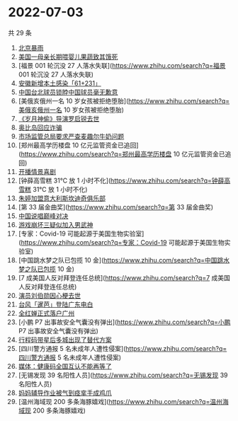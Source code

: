 # 2022-07-03

共 29 条

<!-- BEGIN -->
<!-- 最后更新时间 Sun Jul 03 2022 23:07:28 GMT+0800 (China Standard Time) -->

1. [北京暴雨](https://www.zhihu.com/search?q=北京暴雨)
1. [美国一母亲长期喂婴儿果蔬致其饿死](https://www.zhihu.com/search?q=美国一母亲长期喂婴儿果蔬致其饿死)
1. [福景 001 轮沉没 27 人落水失联](https://www.zhihu.com/search?q=福景 001
   轮沉没 27 人落水失联)
1. [安徽新增本土感染「61+231」](https://www.zhihu.com/search?q=安徽新增本土感染「61+231」)
1. [中国台北球员锁脖中国球员毫无歉意](https://www.zhihu.com/search?q=中国台北球员锁脖中国球员毫无歉意)
1. [美俄亥俄州一名 10
   岁女孩被拒绝堕胎](https://www.zhihu.com/search?q=美俄亥俄州一名 10
   岁女孩被拒绝堕胎)
1. [《岁月神偷》导演罗启锐去世](https://www.zhihu.com/search?q=《岁月神偷》导演罗启锐去世)
1. [奥比岛回应诈骗](https://www.zhihu.com/search?q=奥比岛回应诈骗)
1. [市场监管总局要求严查麦趣尔牛奶问题](https://www.zhihu.com/search?q=市场监管总局要求严查麦趣尔牛奶问题)
1. [郑州最高学历楼盘 10
   亿元监管资金已追回](https://www.zhihu.com/search?q=郑州最高学历楼盘 10
   亿元监管资金已追回)
1. [开播情景喜剧](https://www.zhihu.com/search?q=开播情景喜剧)
1. [钟薛高雪糕 31℃ 放 1 小时不化](https://www.zhihu.com/search?q=钟薛高雪糕 31℃
   放 1 小时不化)
1. [朱婷加盟意大利斯坎迪奇俱乐部](https://www.zhihu.com/search?q=朱婷加盟意大利斯坎迪奇俱乐部)
1. [第 33 届金曲奖](https://www.zhihu.com/search?q=第 33 届金曲奖)
1. [中国说唱巅峰对决](https://www.zhihu.com/search?q=中国说唱巅峰对决)
1. [游戏崩坏三疑似加入男武神](https://www.zhihu.com/search?q=游戏崩坏三疑似加入男武神)
1. [专家：Covid-19
   可能起源于美国生物实验室](https://www.zhihu.com/search?q=专家：Covid-19
   可能起源于美国生物实验室)
1. [中国跳水梦之队已包揽 10
   金](https://www.zhihu.com/search?q=中国跳水梦之队已包揽 10 金)
1. [7 成美国人反对拜登连任总统](https://www.zhihu.com/search?q=7
   成美国人反对拜登连任总统)
1. [演员刘伯勋因心梗去世](https://www.zhihu.com/search?q=演员刘伯勋因心梗去世)
1. [台风「暹芭」登陆广东电白](https://www.zhihu.com/search?q=台风「暹芭」登陆广东电白)
1. [全红婵正式落户广州](https://www.zhihu.com/search?q=全红婵正式落户广州)
1. [小鹏 P7 出事故安全气囊没有弹出](https://www.zhihu.com/search?q=小鹏 P7
   出事故安全气囊没有弹出)
1. [行程码带星后多城出现了替代方案](https://www.zhihu.com/search?q=行程码带星后多城出现了替代方案)
1. [四川警方通报 5
   名未成年人遭性侵案](https://www.zhihu.com/search?q=四川警方通报 5
   名未成年人遭性侵案)
1. [媒体：健康码全国互认不能再等了](https://www.zhihu.com/search?q=媒体：健康码全国互认不能再等了)
1. [无锡发现 39 名阳性人员](https://www.zhihu.com/search?q=无锡发现 39
   名阳性人员)
1. [妈妈辅导作业被气到痉挛手成鸡爪](https://www.zhihu.com/search?q=妈妈辅导作业被气到痉挛手成鸡爪)
1. [温州海域现 200 多条海豚嬉戏](https://www.zhihu.com/search?q=温州海域现 200
   多条海豚嬉戏)

<!-- END -->
